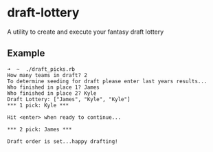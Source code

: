 draft-lottery
=============

A utility to create and execute your fantasy draft lottery

Example
---------

    ➜  ~  ./draft_picks.rb
    How many teams in draft? 2
    To determine seeding for draft please enter last years results...
    Who finished in place 1? James
    Who finished in place 2? Kyle
    Draft Lottery: ["James", "Kyle", "Kyle"]
    *** 1 pick: Kyle *** 

    Hit <enter> when ready to continue...

    *** 2 pick: James *** 

    Draft order is set...happy drafting!
